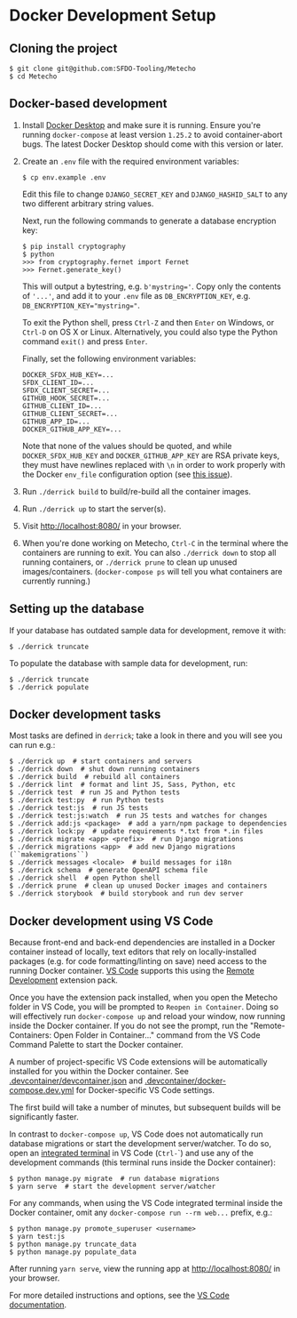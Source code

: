 # Docker Development Setup

## Cloning the project

    $ git clone git@github.com:SFDO-Tooling/Metecho
    $ cd Metecho

## Docker-based development

1.  Install [Docker Desktop](https://www.docker.com/products/docker-desktop) and
    make sure it is running. Ensure you're running `docker-compose` at least
    version `1.25.2` to avoid container-abort bugs. The latest Docker Desktop
    should come with this version or later.

2.  Create an `.env` file with the required environment variables:

        $ cp env.example .env

    Edit this file to change `DJANGO_SECRET_KEY` and `DJANGO_HASHID_SALT` to any
    two different arbitrary string values.

    Next, run the following commands to generate a database encryption key:

        $ pip install cryptography
        $ python
        >>> from cryptography.fernet import Fernet
        >>> Fernet.generate_key()

    This will output a bytestring, e.g. `b'mystring='`. Copy only the contents
    of `'...'`, and add it to your `.env` file as `DB_ENCRYPTION_KEY`, e.g.
    `DB_ENCRYPTION_KEY="mystring="`.

    To exit the Python shell, press `Ctrl-Z` and then `Enter` on Windows, or
    `Ctrl-D` on OS X or Linux. Alternatively, you could also type the Python
    command `exit()` and press `Enter`.

    Finally, set the following environment variables:

        DOCKER_SFDX_HUB_KEY=...
        SFDX_CLIENT_ID=...
        SFDX_CLIENT_SECRET=...
        GITHUB_HOOK_SECRET=...
        GITHUB_CLIENT_ID=...
        GITHUB_CLIENT_SECRET=...
        GITHUB_APP_ID=...
        DOCKER_GITHUB_APP_KEY=...

    Note that none of the values should be quoted, and while
    `DOCKER_SFDX_HUB_KEY` and `DOCKER_GITHUB_APP_KEY` are RSA private keys, they
    must have newlines replaced with `\n` in order to work properly with the
    Docker `env_file` configuration option (see
    [this issue](https://github.com/moby/moby/issues/12997)).

3.  Run `./derrick build` to build/re-build all the container images.

4.  Run `./derrick up` to start the server(s).

5.  Visit <http://localhost:8080/> in your browser.

6.  When you're done working on Metecho, `Ctrl-C` in the terminal where the
    containers are running to exit. You can also `./derrick down` to stop all
    running containers, or `./derrick prune` to clean up unused
    images/containers. (`docker-compose ps` will tell you what containers are
    currently running.)

## Setting up the database

If your database has outdated sample data for development, remove it with:

    $ ./derrick truncate

To populate the database with sample data for development, run:

    $ ./derrick truncate
    $ ./derrick populate

## Docker development tasks

Most tasks are defined in `derrick`; take a look in there and you will see you
can run e.g.:

    $ ./derrick up  # start containers and servers
    $ ./derrick down  # shut down running containers
    $ ./derrick build  # rebuild all containers
    $ ./derrick lint  # format and lint JS, Sass, Python, etc
    $ ./derrick test  # run JS and Python tests
    $ ./derrick test:py  # run Python tests
    $ ./derrick test:js  # run JS tests
    $ ./derrick test:js:watch  # run JS tests and watches for changes
    $ ./derrick add:js <package>  # add a yarn/npm package to dependencies
    $ ./derrick lock:py  # update requirements *.txt from *.in files
    $ ./derrick migrate <app> <prefix>  # run Django migrations
    $ ./derrick migrations <app>  # add new Django migrations (``makemigrations``)
    $ ./derrick messages <locale>  # build messages for i18n
    $ ./derrick schema  # generate OpenAPI schema file
    $ ./derrick shell  # open Python shell
    $ ./derrick prune  # clean up unused Docker images and containers
    $ ./derrick storybook  # build storybook and run dev server

## Docker development using VS Code

Because front-end and back-end dependencies are installed in a Docker container
instead of locally, text editors that rely on locally-installed packages (e.g.
for code formatting/linting on save) need access to the running Docker
container. [VS Code](https://code.visualstudio.com/) supports this using the
[Remote Development](https://marketplace.visualstudio.com/items?itemName=ms-vscode-remote.vscode-remote-extensionpack)
extension pack.

Once you have the extension pack installed, when you open the Metecho folder in
VS Code, you will be prompted to `Reopen in Container`. Doing so will
effectively run `docker-compose up` and reload your window, now running inside
the Docker container. If you do not see the prompt, run the "Remote-Containers:
Open Folder in Container\..." command from the VS Code Command Palette to start
the Docker container.

A number of project-specific VS Code extensions will be automatically installed
for you within the Docker container. See
[.devcontainer/devcontainer.json](.devcontainer/devcontainer.json) and
[.devcontainer/docker-compose.dev.yml](.devcontainer/docker-compose.dev.yml) for
Docker-specific VS Code settings.

The first build will take a number of minutes, but subsequent builds will be
significantly faster.

In contrast to `docker-compose up`, VS Code does not automatically run database
migrations or start the development server/watcher. To do so, open an
[integrated terminal](https://code.visualstudio.com/docs/editor/integrated-terminal)
in VS Code (`Ctrl-`\`) and use any of the development commands (this terminal
runs inside the Docker container):

    $ python manage.py migrate  # run database migrations
    $ yarn serve  # start the development server/watcher

For any commands, when using the VS Code integrated terminal inside the Docker
container, omit any `docker-compose run --rm web...` prefix, e.g.:

    $ python manage.py promote_superuser <username>
    $ yarn test:js
    $ python manage.py truncate_data
    $ python manage.py populate_data

After running `yarn serve`, view the running app at <http://localhost:8080/> in
your browser.

For more detailed instructions and options, see the
[VS Code documentation](https://code.visualstudio.com/docs/remote/containers).

